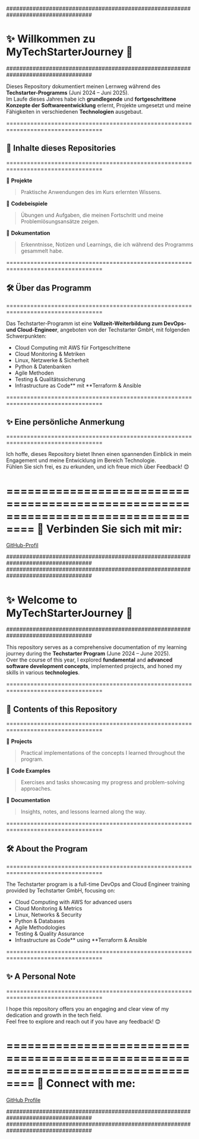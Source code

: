 ##################################################################################
# ✨ Willkommen zu **MyTechStarterJourney** 🚀  
##################################################################################

Dieses Repository dokumentiert meinen Lernweg während des **Techstarter-Programms** (Juni 2024 – Juni 2025).  
Im Laufe dieses Jahres habe ich **grundlegende** und **fortgeschrittene Konzepte der Softwareentwicklung** erlernt, Projekte umgesetzt und meine Fähigkeiten in verschiedenen **Technologien** ausgebaut.  

==================================================================================
## 📂 **Inhalte dieses Repositories**  
==================================================================================

🌟 **Projekte**  
> Praktische Anwendungen des im Kurs erlernten Wissens.  

🌟 **Codebeispiele**  
> Übungen und Aufgaben, die meinen Fortschritt und meine Problemlösungsansätze zeigen.  

🌟 **Dokumentation**  
> Erkenntnisse, Notizen und Learnings, die ich während des Programms gesammelt habe.  

==================================================================================
## 🛠 **Über das Programm**  
==================================================================================

Das Techstarter-Programm ist eine **Vollzeit-Weiterbildung zum DevOps- und Cloud-Engineer**, angeboten von der Techstarter GmbH, mit folgenden Schwerpunkten:  
- Cloud Computing mit AWS für Fortgeschrittene  
- Cloud Monitoring & Metriken  
- Linux, Netzwerke & Sicherheit 
- Python & Datenbanken 
- Agile Methoden  
- Testing & Qualitätssicherung 
- Infrastructure as Code** mit **Terraform & Ansible

==================================================================================
## ✨ **Eine persönliche Anmerkung**  
==================================================================================

Ich hoffe, dieses Repository bietet Ihnen einen spannenden Einblick in mein Engagement und meine Entwicklung im Bereich Technologie.  
Fühlen Sie sich frei, es zu erkunden, und ich freue mich über Feedback! 😊  

==================================================================================
🔗 **Verbinden Sie sich mit mir:**  
==================================================================================
[GitHub-Profil](https://github.com/juldone)  

##################################################################################
##################################################################################

# ✨ Welcome to **MyTechStarterJourney** 🚀  
##################################################################################

This repository serves as a comprehensive documentation of my learning journey during the **Techstarter Program** (June 2024 – June 2025).  
Over the course of this year, I explored **fundamental** and **advanced software development concepts**, implemented projects, and honed my skills in various **technologies**.  

==================================================================================
## 📂 **Contents of this Repository**  
==================================================================================

🌟 **Projects**  
> Practical implementations of the concepts I learned throughout the program.  

🌟 **Code Examples**  
> Exercises and tasks showcasing my progress and problem-solving approaches.  

🌟 **Documentation**  
> Insights, notes, and lessons learned along the way.  

==================================================================================
## 🛠 **About the Program**  
==================================================================================

The Techstarter program is a full-time DevOps and Cloud Engineer training provided by Techstarter GmbH, focusing on:  
- Cloud Computing with AWS for advanced users  
- Cloud Monitoring & Metrics  
- Linux, Networks & Security 
- Python & Databases  
- Agile Methodologies 
- Testing & Quality Assurance  
- Infrastructure as Code** using **Terraform & Ansible  

==================================================================================
## ✨ **A Personal Note**  
==================================================================================

I hope this repository offers you an engaging and clear view of my dedication and growth in the tech field.  
Feel free to explore and reach out if you have any feedback! 😊  

==================================================================================
🔗 **Connect with me:**  
==================================================================================
[GitHub Profile](https://github.com/juldone)   

##################################################################################
##################################################################################
